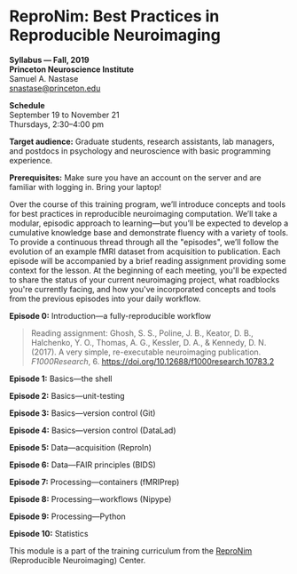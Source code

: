 # ReproNim: Best Practices in Reproducible Neuroimaging

**Syllabus &mdash; Fall, 2019**  
**Princeton Neuroscience Institute**  
Samuel A. Nastase  
snastase@princeton.edu

**Schedule**  
September 19 to November 21  
Thursdays, 2:30&ndash;4:00 pm

**Target audience:** Graduate students, research assistants, lab managers, and
postdocs in psychology and neuroscience with basic programming experience.

**Prerequisites:** Make sure you have an account on the server and are
familiar with logging in. Bring your laptop!

Over the course of this training program, we’ll introduce concepts and tools
for best practices in reproducible neuroimaging computation. We’ll take a
modular, episodic approach to learning&mdash;but you’ll be expected to develop
a cumulative knowledge base and demonstrate fluency with a variety of tools.
To provide a continuous thread through all the "episodes", we’ll follow the
evolution of an example fMRI dataset from acquisition to publication. Each
episode will be accompanied by a brief reading assignment providing some
context for the lesson. At the beginning of each meeting, you'll be expected
to share the status of your current neuroimaging project, what roadblocks
you're currently facing, and how you've incorporated concepts and tools from
the previous episodes into your daily workflow.

**Episode 0:** Introduction&mdash;a fully-reproducible workflow  
> Reading assignment: Ghosh, S. S., Poline, J. B., Keator, D. B., Halchenko,
Y. O., Thomas, A. G., Kessler, D. A., & Kennedy, D. N. (2017). A very
simple, re-executable neuroimaging publication. _F1000Research_, 6.
https://doi.org/10.12688/f1000research.10783.2

**Episode 1:** Basics&mdash;the shell

**Episode 2:** Basics&mdash;unit-testing

**Episode 3:** Basics&mdash;version control (Git)

**Episode 4:** Basics&mdash;version control (DataLad)

**Episode 5:** Data&mdash;acquisition (ReproIn)

**Episode 6:** Data&mdash;FAIR principles (BIDS)

**Episode 7:** Processing&mdash;containers (fMRIPrep)

**Episode 8:** Processing&mdash;workflows (Nipype)

**Episode 9:** Processing&mdash;Python

**Episode 10:** Statistics

This module is a part of the training curriculum from
the [ReproNim](http://www.reproducibleimaging.org) (Reproducible Neuroimaging) Center.
